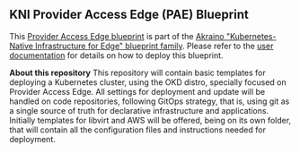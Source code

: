 ## KNI Provider Access Edge (PAE) Blueprint
This [Provider Access Edge blueprint](https://wiki.akraino.org/display/AK/Provider+Access+Edge+%28PAE%29+Blueprint) is part of the [Akraino "Kubernetes-Native Infrastructure for Edge" blueprint family](https://wiki.akraino.org/display/AK/Kubernetes-Native+Infrastructure+%28KNI%29+Blueprint+Family). Please refer to the [user documentation](https://wiki.akraino.org/display/AK/User+Documentation) for details on how to deploy this blueprint.





**About this repository**
This repository will contain basic templates for deploying a Kubernetes cluster, using the OKD distro, specially focused on Provider Access Edge. All settings for deployment and update will be handled on code repositories, following GitOps strategy, that is, using git as a single source of truth for declarative infrastructure and applications.
Initially templates for libvirt and AWS will be offered, being on its own folder, that will contain all the configuration files and instructions needed for deployment.

